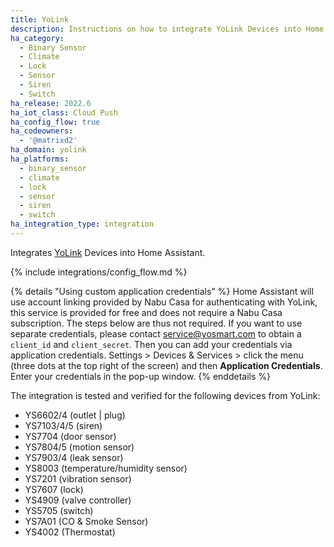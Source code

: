 ```yaml
---
title: YoLink
description: Instructions on how to integrate YoLink Devices into Home Assistant.
ha_category:
  - Binary Sensor
  - Climate
  - Lock
  - Sensor
  - Siren
  - Switch
ha_release: 2022.6
ha_iot_class: Cloud Push
ha_config_flow: true
ha_codeowners:
  - '@matrixd2'
ha_domain: yolink
ha_platforms:
  - binary_sensor
  - climate
  - lock
  - sensor
  - siren
  - switch
ha_integration_type: integration
---
```


Integrates [YoLink](https://www.yosmart.com/) Devices into Home Assistant.

{% include integrations/config_flow.md %}

{% details "Using custom application credentials" %}
Home Assistant will use account linking provided by Nabu Casa for authenticating with YoLink, this service is provided for free and does not require a Nabu Casa subscription. The steps below are thus not required.
If you want to use separate credentials, please contact <service@yosmart.com> to obtain a `client_id` and `client_secret`. Then you can add your credentials via application credentials. Settings > Devices & Services > click the menu (three dots at the top right of the screen) and then **Application Credentials**. Enter your credentials in the pop-up window.
{% enddetails %}

The integration is tested and verified for the following devices from YoLink:

* YS6602/4 (outlet | plug)
* YS7103/4/5 (siren)
* YS7704 (door sensor)
* YS7804/5 (motion sensor)
* YS7903/4 (leak sensor)
* YS8003 (temperature/humidity sensor)
* YS7201 (vibration sensor)
* YS7607 (lock)
* YS4909 (valve controller)
* YS5705 (switch)
* YS7A01 (CO & Smoke Sensor)
* YS4002 (Thermostat)
